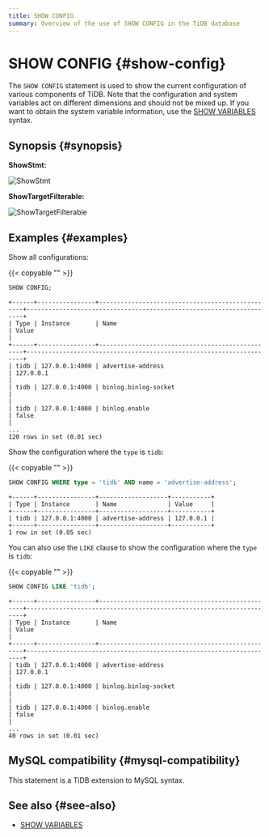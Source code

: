 ```yaml
---
title: SHOW CONFIG
summary: Overview of the use of SHOW CONFIG in the TiDB database
---
```


# SHOW CONFIG {#show-config}

The `SHOW CONFIG` statement is used to show the current configuration of various components of TiDB. Note that the configuration and system variables act on different dimensions and should not be mixed up. If you want to obtain the system variable information, use the [SHOW VARIABLES](/sql-statements/sql-statement-show-variables.md) syntax.

## Synopsis {#synopsis}

**ShowStmt:**

![ShowStmt](/media/sqlgram/ShowStmt.png)

**ShowTargetFilterable:**

![ShowTargetFilterable](/media/sqlgram/ShowTargetFilterable.png)

## Examples {#examples}

Show all configurations:

{{< copyable "" >}}

```sql
SHOW CONFIG;
```

```
+------+----------------+-------------------------------------------------+---------------------------------------------------------------------+
| Type | Instance       | Name                                            | Value                                                               |
+------+----------------+-------------------------------------------------+---------------------------------------------------------------------+
| tidb | 127.0.0.1:4000 | advertise-address                               | 127.0.0.1                                                           |
| tidb | 127.0.0.1:4000 | binlog.binlog-socket                            |                                                                     |
| tidb | 127.0.0.1:4000 | binlog.enable                                   | false                                                               |
...
120 rows in set (0.01 sec)
```

Show the configuration where the `type` is `tidb`:

{{< copyable "" >}}

```sql
SHOW CONFIG WHERE type = 'tidb' AND name = 'advertise-address';
```

```
+------+----------------+-------------------+-----------+
| Type | Instance       | Name              | Value     |
+------+----------------+-------------------+-----------+
| tidb | 127.0.0.1:4000 | advertise-address | 127.0.0.1 |
+------+----------------+-------------------+-----------+
1 row in set (0.05 sec)
```

You can also use the `LIKE` clause to show the configuration where the `type` is `tidb`:

{{< copyable "" >}}

```sql
SHOW CONFIG LIKE 'tidb';
```

```
+------+----------------+-------------------------------------------------+---------------------------------------------------------------------+
| Type | Instance       | Name                                            | Value                                                               |
+------+----------------+-------------------------------------------------+---------------------------------------------------------------------+
| tidb | 127.0.0.1:4000 | advertise-address                               | 127.0.0.1                                                           |
| tidb | 127.0.0.1:4000 | binlog.binlog-socket                            |                                                                     |
| tidb | 127.0.0.1:4000 | binlog.enable                                   | false                                                               |
...
40 rows in set (0.01 sec)
```

## MySQL compatibility {#mysql-compatibility}

This statement is a TiDB extension to MySQL syntax.

## See also {#see-also}

-   [SHOW VARIABLES](/sql-statements/sql-statement-show-variables.md)

